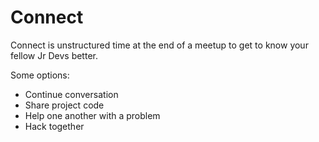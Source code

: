 # Connect

Connect is unstructured time at the end of a meetup to get to know your fellow Jr Devs better.

Some options:
 - Continue conversation
 - Share project code
 - Help one another with a problem
 - Hack together
